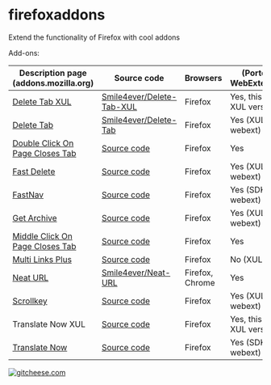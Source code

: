# firefoxaddons
Extend the functionality of Firefox with cool addons

Add-ons:

| Description page (addons.mozilla.org) | Source code | Browsers | (Ported to) WebExtensions?
| ---------------- | ----------- | -------- | --------------------------
| [Delete Tab XUL](https://addons.mozilla.org/firefox/addon/delete-tab-xul/) | [Smile4ever/Delete-Tab-XUL](https://github.com/Smile4ever/Delete-Tab-XUL) | Firefox | Yes, this is the XUL version
| [Delete Tab](https://addons.mozilla.org/firefox/addon/delete-tab/) | [Smile4ever/Delete-Tab](https://github.com/Smile4ever/Delete-Tab) | Firefox | Yes (XUL => webext)
| [Double Click On Page Closes Tab](https://addons.mozilla.org/nl/firefox/addon/double-click-on-page-close-tab/) | [Source code](https://github.com/Smile4ever/tree/master/Double%20Click%20On%20Page%20Closes%20Tab-webext) | Firefox | Yes 
| [Fast Delete](https://addons.mozilla.org/firefox/addon/fast-delete/) | [Source code](https://github.com/Smile4ever/firefoxaddons/tree/master/Fast%20Delete-webext) | Firefox | Yes (XUL => webext)
| [FastNav](https://addons.mozilla.org/firefox/addon/fastnav/) | [Source code](https://github.com/Smile4ever/firefoxaddons/tree/master/FastNav-webext) | Firefox | Yes (SDK => webext)
| [Get Archive](https://addons.mozilla.org/firefox/addon/get-archive/) | [Source code](https://github.com/Smile4ever/firefoxaddons/tree/master/GetArchive-webext) | Firefox | Yes (XUL => webext)
| [Middle Click On Page Closes Tab](https://addons.mozilla.org/firefox/addon/middle-click-on-page-close-tab/) | [Source code](https://github.com/Smile4ever/firefoxaddons/tree/master/Middle%20Click%20On%20Page%20Closes%20Tab-webext) | Firefox | Yes
| [Multi Links Plus](https://addons.mozilla.org/firefox/addon/multi-links-plus/) | [Source code](https://github.com/Smile4ever/firefoxaddons/tree/master/Multi%20Links%20Plus) | Firefox | No (XUL)
| [Neat URL](https://addons.mozilla.org/firefox/addon/neat-url/) | [Smile4ever/Neat-URL](https://github.com/Smile4ever/Neat-URL) | Firefox, Chrome | Yes
| [Scrollkey](https://addons.mozilla.org/firefox/addon/scrollkey/) | [Source code](https://github.com/Smile4ever/firefoxaddons/tree/master/Scrollkey-webext) | Firefox | Yes (XUL => webext)
| Translate Now XUL | [Source code](https://github.com/Smile4ever/Smile4ever/Translate-Now-XUL) | Firefox | Yes, this is the XUL version
| [Translate Now](https://addons.mozilla.org/firefox/addon/translate-now/) | [Source code](https://github.com/Smile4ever/firefoxaddons/tree/master/Translate%20Now-webext) | Firefox | Yes (SDK => webext)

[![gitcheese.com](https://s3.amazonaws.com/gitcheese-ui-master/images/badge.svg)](https://www.gitcheese.com/donate/users/544411/repos/36726603)
